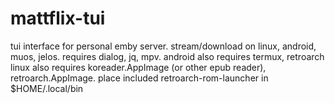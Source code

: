 # mattflix-tui
tui interface for personal emby server. stream/download on linux, android, muos, jelos.
requires dialog, jq, mpv. 
android also requires termux, retroarch
linux also requires koreader.AppImage (or other epub reader), retroarch.AppImage. place included retroarch-rom-launcher in $HOME/.local/bin 
